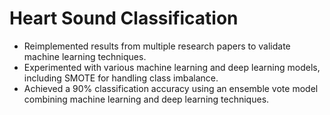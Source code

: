 # Heart Sound Classification
-	Reimplemented results from multiple research papers to validate machine learning techniques.
-	Experimented with various machine learning and deep learning models, including SMOTE for handling class imbalance.
-	Achieved a 90% classification accuracy using an ensemble vote model combining machine learning and deep learning techniques.
